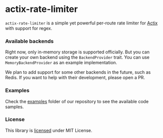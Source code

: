 # actix-rate-limiter

`actix-rate-limiter` is a simple yet powerful per-route rate limiter for
[Actix](https://docs.rs/actix-web/latest/actix_web/) with support for regex.

### Available backends

Right now, only in-memory storage is supported officially. But you can
create your own backend using the `BackendProvider` trait. You can use
`MemoryBackendProvider` as an example implementation.

We plan to add support for some other backends in the future, such as Redis.
If you want to help with their development, please open a PR.

### Examples

Check the [examples](./examples/) folder of our repository to see the available
code samples.

### License

This library is [licensed](./LICENSE) under MIT License.
